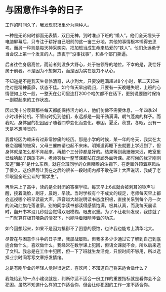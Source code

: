 # 与困意作斗争的日子

工作的时间久了，我发现职场里分为两种人。

一种是无论何时都面无表情，双目无神，到时准点下班的“懒人”。他们全天埋头于电脑屏幕后，只专注于耕好自己眼前的这一亩三分地，其他的事情根本懒得去思考。而另一种则是每天神采奕奕，把加班当成生命来热爱的“铁人”。他们永远勇于当会议上第一个发言的人，热衷于“没事找事”，和各个部门撕逼。

后者往往身居高位，而前者则没多大野心，处于被领导的地位。不幸的是，我恰好属于前者。不是因为不想努力，而是因为实在是力不从心。

不知道是不是我天生骨骼清奇，从小到大，只要没睡满超过8个小时，第二天起来绝对是精神萎靡，状态不佳。如今每天早出晚归，只要有一天晚睡失眠，上班的心情便如上坟一般，一整天在公司里连打200个哈欠都不在话下，更别说要随时保持一副燃起来的工作状态。

因此我十分羡慕那些每天都能保持活力的人，他们仿佛不需要休息，一年四季24小时超长待机。不管何时见到他们，永远都是一副干劲满满，朝气蓬勃的样子。而我呢，身体里的犯困因子随着四季变化而变化。春困，夏乏，秋觉，冬眠，没有一天是不想睡觉的。

我曾经因为赖床有过非常惨痛的经历。那是小学的时候，某一年的冬天，我实在太眷恋温暖的被窝，父母三催四请也起不来床。明知道再睡下去就要上学迟到了，但身体就是怎么都不肯起来，再趟个三分钟都是好的。结果等到我姗姗来迟，教室里已经响起了朗朗书声，老师罚我一整节课都站在走廊外面听课。那时候的我才刚刚知道“面子”是什么东西，就在全班同学的众目睽睽的注视下，在走廊外顶着寒风站了很久。这份屈辱让我在之后的很长一段时间内都不敢在班上大声说话，我成了老师眼里全班公认的“懒学生”。

再后来上了高中，读的是全封闭的寄宿学校。每天早上6点就会被刺耳的铃声叫醒，接着洗脸，刷牙，晨跑，早读。当时学校有个不成文的规定，老师每天早上都会巡视哪个班早读最大声，声音越大越说明读书态度积极，直接关系到每个月一次的流动红旗花落谁家。别的同学读书都读得感情饱满，极其认真，而我每天晨读时，翻开书本没几秒就会觉得双眼模糊，眼皮沉重。为了不让老师发现，我练就了一门就算在极其嘈杂的情况下，也能睁着眼睛睡着的功夫。

如今回想起来，如果不是因为抵御不了困意的侵蚀，也许我也能考上清华北大。

尽管在与困意作斗争的日子里，我屡战屡败。但我多多少少通过它了解到自己到底适合做什么，喜欢做什么。我经常在数学课上犯困，但语文课就不会，所以后来选了文科。我总是在工作中犯困，但一下了班就生龙活虎，只恨时间不够用，所以选择业余时间写写文章抒发情绪。

总是有刚毕业的年轻人觉得很迷茫，喜欢问：不知道自己将来适合做什么？

我能给到的一点小建议就是，判断你适不适合一份工作的重要指标就是看你会不会犯困。虽然不知道什么样的工作适合你，但会让你犯困的工作一定不适合你。

